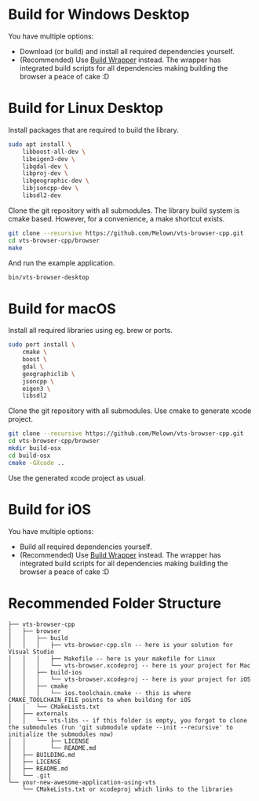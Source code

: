 
# Build for Windows Desktop

You have multiple options:

 - Download (or build) and install all required dependencies yourself.
 - (Recommended) Use [Build Wrapper](https://github.com/Melown/vts-browser-cpp-build-wrapper) instead.
   The wrapper has integrated build scripts for all dependencies making building the browser a peace of cake :D

# Build for Linux Desktop

Install packages that are required to build the library.

```bash
sudo apt install \
    libboost-all-dev \
    libeigen3-dev \
    libgdal-dev \
    libproj-dev \
    libgeographic-dev \
    libjsoncpp-dev \
    libsdl2-dev
```

Clone the git repository with all submodules.
The library build system is cmake based.
However, for a convenience, a make shortcut exists.

```bash
git clone --recursive https://github.com/Melown/vts-browser-cpp.git
cd vts-browser-cpp/browser
make
```

And run the example application.

```bash
bin/vts-browser-desktop
```

# Build for macOS

Install all required libraries using eg. brew or ports.

```bash
sudo port install \
    cmake \
    boost \
    gdal \
    geographiclib \
    jsoncpp \
    eigen3 \
    libsdl2
```

Clone the git repository with all submodules.
Use cmake to generate xcode project.

```bash
git clone --recursive https://github.com/Melown/vts-browser-cpp.git
cd vts-browser-cpp/browser
mkdir build-osx
cd build-osx
cmake -GXcode ..
```

Use the generated xcode project as usual.

# Build for iOS

You have multiple options:

 - Build all required dependencies yourself.
 - (Recommended) Use [Build Wrapper](https://github.com/Melown/vts-browser-cpp-build-wrapper) instead.
   The wrapper has integrated build scripts for all dependencies making building the browser a peace of cake :D

# Recommended Folder Structure

```
├── vts-browser-cpp
│   ├── browser
│   │   ├── build
│   │   │   ├── vts-browser-cpp.sln -- here is your solution for Visual Studio
│   │   │   ├── Makefile -- here is your makefile for Linux
│   │   │   └── vts-browser.xcodeproj -- here is your project for Mac
│   │   ├── build-ios
│   │   │   └── vts-browser.xcodeproj -- here is your project for iOS
│   │   ├── cmake
│   │   │   └── ios.toolchain.cmake -- this is where CMAKE_TOOLCHAIN_FILE points to when building for iOS
│   │   └── CMakeLists.txt
│   ├── externals
│   │   └── vts-libs -- if this folder is empty, you forgot to clone the submodules (run 'git submodule update --init --recursive' to initialize the submodules now)
│   │       ├── LICENSE
│   │       └── README.md
│   ├── BUILDING.md
│   ├── LICENSE
│   ├── README.md
│   └── .git
└── your-new-awesome-application-using-vts
    └── CMakeLists.txt or xcodeproj which links to the libraries
```



